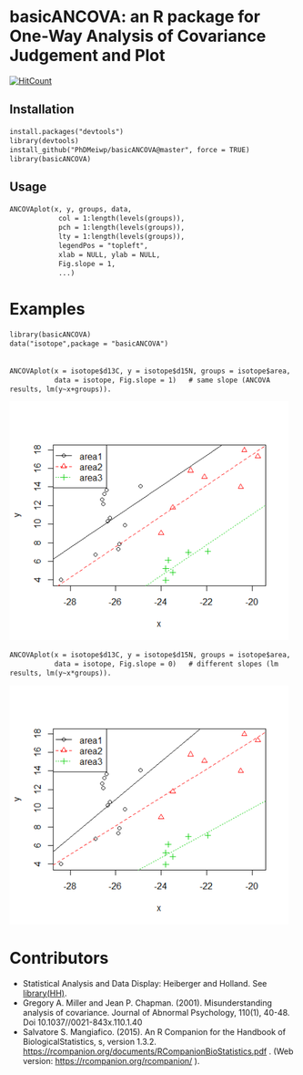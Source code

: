 # basicANCOVA: an R package for One-Way Analysis of Covariance Judgement and Plot

[![HitCount](http://hits.dwyl.io/PhDMeiwp/basicANCOVA.svg)](http://hits.dwyl.io/PhDMeiwp/basicANCOVA)

## Installation

	install.packages("devtools")
	library(devtools)   
	install_github("PhDMeiwp/basicANCOVA@master", force = TRUE)
	library(basicANCOVA)


## Usage

    ANCOVAplot(x, y, groups, data, 
       			col = 1:length(levels(groups)),
       			pch = 1:length(levels(groups)),
       			lty = 1:length(levels(groups)),
       			legendPos = "topleft",
				xlab = NULL, ylab = NULL, 
				Fig.slope = 1,
       			...)


# Examples
	

    library(basicANCOVA)
    data("isotope",package = "basicANCOVA")

    
    ANCOVAplot(x = isotope$d13C, y = isotope$d15N, groups = isotope$area, 
			   data = isotope, Fig.slope = 1)   # same slope (ANCOVA results, lm(y~x+groups)).

 <img src="docs/images/Fig.slope1.png" width="490" align= center/>
     
    ANCOVAplot(x = isotope$d13C, y = isotope$d15N, groups = isotope$area, 
			   data = isotope, Fig.slope = 0)   # different slopes (lm results, lm(y~x*groups)).

 <img src="docs/images/Fig.slope0.png" width="490" align= center/>
 
 # Contributors
 
 - Statistical Analysis and Data Display: Heiberger and Holland. See [library(HH)](https://github.com/cran/HH/blob/master/R/ancovaplot.R#subset=(cc==cci)).
 - Gregory A. Miller and Jean P. Chapman. (2001). Misunderstanding analysis of covariance. Journal of Abnormal Psychology, 110(1), 40-48. Doi 10.1037//0021-843x.110.1.40
 - Salvatore S. Mangiafico. (2015). An R Companion for the Handbook of BiologicalStatistics, s, version 1.3.2. https://rcompanion.org/documents/RCompanionBioStatistics.pdf . (Web version: https://rcompanion.org/rcompanion/ ).
